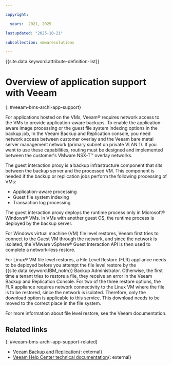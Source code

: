 ```yaml
---

copyright:

  years:  2021, 2025

lastupdated: "2025-10-21"

subcollection: vmwaresolutions

---
```


{{site.data.keyword.attribute-definition-list}}

# Overview of application support with Veeam
{: #veeam-bms-archi-app-support}



For applications hosted on the VMs, Veeam® requires network access to the VMs to provide application-aware backups. To enable the application-aware image processing or the guest file system indexing options in the backup job, In the Veeam Backup and Replication console, you need network access between customer overlay and the Veeam bare metal server management network (primary subnet on private VLAN 1). If you want to use these capabilities, routing must be designed and implemented between the customer's VMware NSX-T™ overlay networks.

The guest interaction proxy is a backup infrastructure component that sits between the backup server and the processed VM. This component is needed if the backup or replication jobs perform the following processing of VMs:
* Application-aware processing
* Guest file system indexing
* Transaction log processing

The guest interaction proxy deploys the runtime process only in Microsoft® Windows® VMs. In VMs with another guest OS, the runtime process is deployed by the backup server.

For Windows virtual machine (VM) file level restores, Veeam first tries to connect to the Guest VM through the network, and since the network is isolated, the VMware vSphere® Guest Interaction API is then used to complete a network-less restore.

For Linux® VM file level restores, a File Level Restore (FLR) appliance needs to be deployed before you attempt the file level restore by the {{site.data.keyword.IBM_notm}} Backup Administrator. Otherwise, the first time a tenant tries to restore a file, they receive an error in the Veeam Backup and Replication Console. For two of the three restore options, the FLR appliance requires network connectivity to the Linux VM where the file is to be restored, since the network is isolated. Therefore, only the download option is applicable to this service. This download needs to be moved to the correct place in the file system.

For more information about file level restore, see the Veeam documentation.

## Related links
{: #veeam-bms-archi-app-support-related}

* [Veeam Backup and Replication](https://www.veeam.com/products/veeam-data-platform/backup-recovery.html?ad=menu-products){: external}
* [Veeam Help Center technical documentation](https://helpcenter.veeam.com/?ad=menu-resources){: external}
